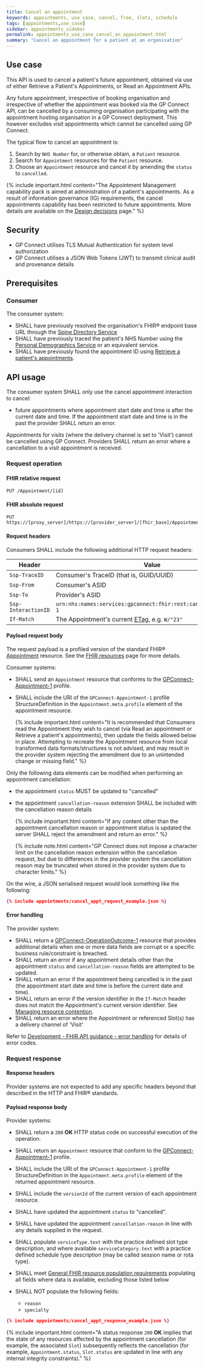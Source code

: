 ```yaml
---
title: Cancel an appointment
keywords: appointments, use case, cancel, free, slots, schedule
tags: [appointments,use_case]
sidebar: appointments_sidebar
permalink: appointments_use_case_cancel_an_appointment.html
summary: "Cancel an appointment for a patient at an organisation"
---
```


## Use case ##

This API is used to cancel a patient's future appointment, obtained via use of either Retrieve a Patient's Appointments, or Read an Appointment APIs.

Any future appointment, irrespective of booking organisation and irrespective of whether the appointment was booked via the GP Connect API, can be cancelled by a consuming organisation participating with the appointment hosting organisation in a GP Connect deployment.  This however excludes visit appointments which cannot be cancelled using GP Connect.

The typical flow to cancel an appointment is:

 1. Search by `NHS Number` for, or otherwise obtain, a `Patient` resource.
 2. Search for `Appointment` resources for the `Patient` resource.
 3. Choose an `Appointment` resource and cancel it by amending the `status` to `cancelled`.

{% include important.html content="The Appointment Management capability pack is aimed at administration of a patient's appointments. As a result of information governance (IG) requirements, the cancel appointments capability has been restricted to future appointments. More details are available on the [Design decisions](appointments_design.html#viewing-and-amending-booked-appointments) page." %}
 
## Security ##

- GP Connect utilises TLS Mutual Authentication for system level authorization
- GP Connect utilises a JSON Web Tokens (JWT) to transmit clinical audit and provenance details 

## Prerequisites ##

### Consumer ###

The consumer system:

- SHALL have previously resolved the organisation's FHIR&reg; endpoint base URL through the [Spine Directory Service](integration_spine_directory_service.html)
- SHALL have previously traced the patient's NHS Number using the [Personal Demographics Service](integration_personal_demographic_service.html) or an equivalent service.
- SHALL have previously found the appointment ID using [Retrieve a patient's appointments](appointments_use_case_retrieve_a_patients_appointments.html).

## API usage ##

The consumer system SHALL only use the cancel appointment interaction to cancel:

  - future appointments where appointment start date and time is after the current date and time. If the appointment start date and time is in the past the provider SHALL return an error.

Appointments for visits (where the delivery channel is set to 'Visit') cannot be cancelled using GP Connect.  Providers SHALL return an error where a cancellation to a visit appointment is received.

### Request operation ###

#### FHIR relative request ####

```http
PUT /Appointment/[id]
```

#### FHIR absolute request ####

```http
PUT https://[proxy_server]/https://[provider_server]/[fhir_base]/Appointment/[id]
```

#### Request headers ####

Consumers SHALL include the following additional HTTP request headers:

| Header               | Value |
|----------------------|-------|
| `Ssp-TraceID`        | Consumer's TraceID (that is, GUID/UUID) |
| `Ssp-From`           | Consumer's ASID |
| `Ssp-To`             | Provider's ASID |
| `Ssp-InteractionID`  | `urn:nhs:names:services:gpconnect:fhir:rest:cancel:appointment-1` |
| `If-Match`           | The Appointment's current [ETag](development_general_api_guidance.html#managing-resource-contention), e.g. `W/"23"` |

#### Payload request body ####

The request payload is a profiled version of the standard FHIR&reg; [Appointment](https://www.hl7.org/fhir/STU3/appointment.html) resource. See the [FHIR resources](/datalibraryappointment.html) page for more details.

Consumer systems:
- SHALL send an `Appointment` resource that conforms to the [GPConnect-Appointment-1](https://fhir.nhs.uk/STU3/StructureDefinition/GPConnect-Appointment-1) profile.
- SHALL include the URI of the `GPConnect-Appointment-1` profile StructureDefinition in the `Appointment.meta.profile` element of the appointment resource.

  {% include important.html content="It is recommended that Consumers read the Appointment they wish to cancel (via Read an appointment or Retrieve a patient's appointments), then update the fields allowed below in place. Attempting to recreate the Appointment resource from local transformed data formats/structures is not advised, and may result in the provider system rejecting the amendment due to an unintended change or missing field." %}

Only the following data elements can be modified when performing an appointment cancellation:
- the appointment `status` MUST be updated to "cancelled"
- the appointment `cancellation-reason` extension SHALL be included with the cancellation reason details

  {% include important.html content="If any content other than the appointment cancellation reason or appointment status is updated the server SHALL reject the amendment and return an error." %}

  {% include note.html content="GP Connect does not impose a character limit on the cancellation reason extension within the cancellation request, but due to differences in the provider system the cancellation reason may be truncated when stored in the provider system due to character limits." %}

On the wire, a JSON serialised request would look something like the following:

```json
{% include appointments/cancel_appt_request_example.json %}
```

#### Error handling ####

The provider system:

- SHALL return a [GPConnect-OperationOutcome-1](https://fhir.nhs.uk/STU3/StructureDefinition/GPConnect-OperationOutcome-1) resource that provides additional details when one or more data fields are corrupt or a specific business rule/constraint is breached.
- SHALL return an error if any appointment details other than the appointment `status` and `cancellation-reason` fields are attempted to be updated.
- SHALL return an error if the appointment being cancelled is in the past (the appointment start date and time is before the current date and time).
- SHALL return an error if the version identifier in the `If-Match` header does not match the Appointment's current version identifier.  See [Managing resource contention](development_general_api_guidance.html#managing-resource-contention).
- SHALL return an error where the Appointment or referenced Slot(s) has a delivery channel of 'Visit'

Refer to [Development - FHIR API guidance - error handling](development_fhir_error_handling_guidance.html) for details of error codes.

### Request response ###

#### Response headers ####

Provider systems are not expected to add any specific headers beyond that described in the HTTP and FHIR&reg; standards.

#### Payload response body ####

Provider systems:

- SHALL return a `200` **OK** HTTP status code on successful execution of the operation.
- SHALL return an `Appointment` resource that conform to the [GPConnect-Appointment-1](https://fhir.nhs.uk/STU3/StructureDefinition/GPConnect-Appointment-1) profile.
- SHALL include the URI of the `GPConnect-Appointment-1` profile StructureDefinition in the `Appointment.meta.profile` element of the returned appointment resource.
- SHALL include the `versionId` of the current version of each appointment resource.
- SHALL have updated the appointment `status` to "cancelled".
- SHALL have updated the appointment `cancellation-reason` in line with any details supplied in the request.

- SHALL populate `serviceType.text` with the practice defined slot type description, and where available `serviceCategory.text` with a practice defined schedule type description (may be called session name or rota type).

- SHALL meet [General FHIR resource population requirements](development_fhir_resource_guidance.html#general-fhir-resource-population-requirements) populating all fields where data is available, excluding those listed below

- SHALL NOT populate the following fields:
  - `reason`
  - `specialty`

```json
{% include appointments/cancel_appt_response_example.json %}
```

{% include important.html content="A status response `200` **OK** implies that the state of any resources affected by the appointment cancellation (for example, the associated `Slot`) subsequently reflects the cancellation (for example, `Appointment.status`, `Slot.status` are updated in line with any internal integrity constraints)." %}
